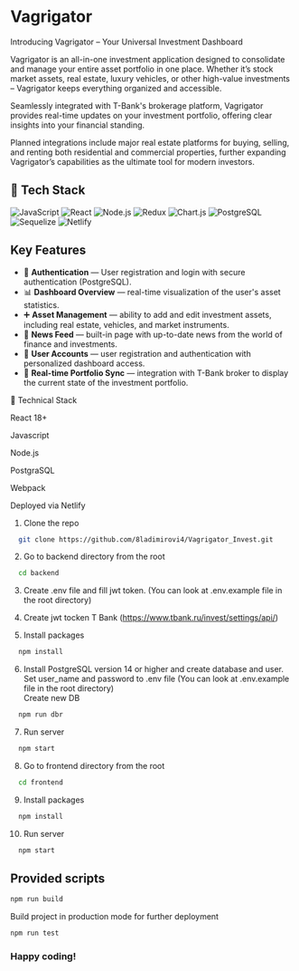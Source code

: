 # Vagrigator

Introducing Vagrigator – Your Universal Investment Dashboard

Vagrigator is an all-in-one investment application designed to consolidate and manage your entire asset portfolio in one place. Whether it’s stock market assets, real estate, luxury vehicles, or other high-value investments – Vagrigator keeps everything organized and accessible.

Seamlessly integrated with T-Bank's brokerage platform, Vagrigator provides real-time updates on your investment portfolio, offering clear insights into your financial standing.

Planned integrations include major real estate platforms for buying, selling, and renting both residential and commercial properties, further expanding Vagrigator’s capabilities as the ultimate tool for modern investors.


## 🔧 Tech Stack

![JavaScript](https://img.shields.io/badge/JavaScript-F7DF1E?style=for-the-badge&logo=javascript&logoColor=black)
![React](https://img.shields.io/badge/React-20232A?style=for-the-badge&logo=react&logoColor=61DAFB)
![Node.js](https://img.shields.io/badge/Node.js-339933?style=for-the-badge&logo=nodedotjs&logoColor=white)
![Redux](https://img.shields.io/badge/Redux-593D88?style=for-the-badge&logo=redux&logoColor=white)
![Chart.js](https://img.shields.io/badge/Chart.js-FF6384?style=for-the-badge&logo=chartdotjs&logoColor=white)
![PostgreSQL](https://img.shields.io/badge/PostgreSQL-4169E1?style=for-the-badge&logo=postgresql&logoColor=white)
![Sequelize](https://img.shields.io/badge/Sequelize-52B0E7?style=for-the-badge&logo=sequelize&logoColor=white)
![Netlify](https://img.shields.io/badge/Netlify-000000?style=for-the-badge&logo=netlify&logoColor=00C7B7)

## Key Features

- 🔐 **Authentication** — User registration and login with secure authentication (PostgreSQL).
- 📊 **Dashboard Overview** — real-time visualization of the user's asset statistics.
- ➕ **Asset Management** — ability to add and edit investment assets, including real estate, vehicles, and market instruments.
- 📰 **News Feed** — built-in page with up-to-date news from the world of finance and investments.
- 👤 **User Accounts** — user registration and authentication with personalized dashboard access.
- 🔄 **Real-time Portfolio Sync** — integration with T-Bank broker to display the current state of the investment portfolio.


🔧 Technical Stack

React 18+

Javascript

Node.js

PostgraSQL

Webpack

Deployed via Netlify

1. Clone the repo

```sh
  git clone https://github.com/8ladimirovi4/Vagrigator_Invest.git
```

2. Go to backend directory from the root

```sh
  cd backend
```

3. Create .env file and fill jwt token. (You can look at .env.example file in the root directory)

4. Create jwt tocken T Bank (https://www.tbank.ru/invest/settings/api/)

5. Install packages

```sh
  npm install
```

6. Install PostgreSQL version 14 or higher and create database and user.   
Set user_name and password to .env file (You can look at .env.example file in the root directory)  
Create new DB

```sh
  npm run dbr
```

7. Run server

```sh
  npm start
```

8. Go to frontend directory from the root

```sh
  cd frontend
```

9. Install packages

```sh
  npm install
```

10. Run server

```sh
  npm start
```

## Provided scripts

```sh
npm run build
```

Build project in production mode for further deployment

```sh
npm run test
```

### Happy coding!
